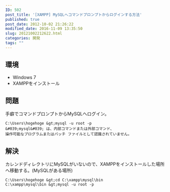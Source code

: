 ```yaml
---
ID: 502
post_title: '[XAMPP] MySQLへコマンドプロンプトからログインする方法'
published: true
post_date: 2012-10-02 21:26:22
modified_date: 2016-11-09 13:35:50
slug: 20121002212622.html
categories: 開発
tags: ""
---
```

<!--more-->
## 環境

* Windows 7
* XAMPPをインストール

## 問題
手癖でコマンドプロンプトからMySQLへログイン。

```
C:\Users\hogehoge &gt;mysql -u root -p
&#039;mysql&#039; は、内部コマンドまたは外部コマンド、
操作可能なプログラムまたはバッチ ファイルとして認識されていません。
```

## 解決
カレンドディレクトリにMySQLがいないので、XAMPPをインストールした場所へ移動する。(MySQLがある場所)

```
C:\Users\hogehoge &gt;cd C:\xampp\mysql\bin
C:\xampp\mysql\bin &gt;mysql -u root -p
```